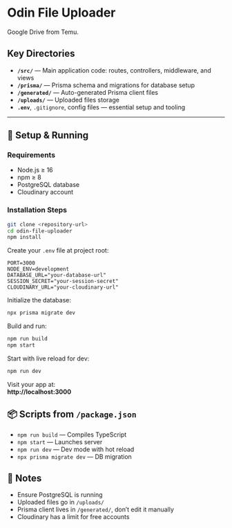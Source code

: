 # Odin File Uploader

Google Drive from Temu.

## Key Directories

- **`/src/`** — Main application code: routes, controllers, middleware, and views
- **`/prisma/`** — Prisma schema and migrations for database setup
- **`/generated/`** — Auto-generated Prisma client files
- **`/uploads/`** — Uploaded files storage
- **`.env`**, `.gitignore`, config files — essential setup and tooling

---

## 🔧 Setup & Running

### Requirements

- Node.js ≥ 16
- npm ≥ 8
- PostgreSQL database
- Cloudinary account

### Installation Steps

```bash
git clone <repository-url>
cd odin-file-uploader
npm install
```

Create your `.env` file at project root:

```properties
PORT=3000
NODE_ENV=development
DATABASE_URL="your-database-url"
SESSION_SECRET="your-session-secret"
CLOUDINARY_URL="your-cloudinary-url"
```

Initialize the database:

```bash
npx prisma migrate dev
```

Build and run:

```bash
npm run build
npm start
```

Start with live reload for dev:

```bash
npm run dev
```

Visit your app at:  
**http://localhost:3000**

## 📦 Scripts from `/package.json`

- `npm run build` — Compiles TypeScript
- `npm start` — Launches server
- `npm run dev` — Dev mode with hot reload
- `npx prisma migrate dev` — DB migration

## 📝 Notes

- Ensure PostgreSQL is running
- Uploaded files go in `/uploads/`
- Prisma client lives in `/generated/`, don’t edit it manually
- Cloudinary has a limit for free accounts
